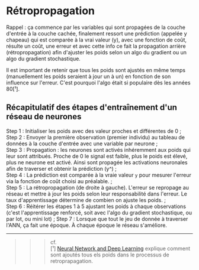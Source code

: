 # **Rétropropagation**

Rappel : ça commence par les variables qui sont propagées de la couche d'entrée à la couche cachée, finalement ressort une prédiction (appelée y chapeau) qui est comparée à la vrai valeur (y), avec une fonction de coût, résulte un coût, une erreur et avec cette info ce fait la propagation arrière (rétropropagation) afin d'ajuster les poids selon un algo du gradient ou un algo du gradient stochastique.  

Il est important de retenir que tous les poids sont ajustés en même temps (manuellement les poids seraient à jour un à un) en fonction de son influence sur l'erreur. C'est pourquoi l'algo était si populaire dès les années 80[¹].  

## Récapitulatif des étapes d'entraînement d'un réseau de neurones

Step 1 : Initialiser les poids avec des valeur proches et différentes de 0 ;  
Step 2 : Envoyer la première observation (premier individu) au tableau de données à la couche d'entrée avec une variable par neurone ;  
Step 3 : Propagation : les neurones sont activés inhéremment aux poids qui leur sont attribués. Proche de 0 le signal est faible, plus le poids est élevé, plus ne neurone est activé. Ainsi sont propagée les activations neuronales afin de traverser et obtenir la prédiction (y^) ;  
Step 4 : La prédiction est comparée à la vraie valeur `y` pour mesurer l'erreur via la fonction de coût choisi au préalable. ;  
Step 5 : La rétropropagation (de droite à gauche). L'erreur se repropage au réseau et mettre à jour les poids selon leur responsabilité dans l'erreur. Le taux d'apprentissage détermine de combien on ajuste les poids. ;  
Step 6 : Réitérer les étapes 1 à 5 ajustant les poids à chaque observations (c'est l'apprentissage renforcé, soit avec l'algo du gradient stochastique, ou par lot, ou mini lot) ;
Step 7 : Lorsque que tout le jeu de donnée à traverser l'ANN, ça fait une époque. À chaque époque le réseau s'améliore.  

___
>>> cf.  
    [¹] [Neural Network and Deep Learning](https://neuralnetworksanddeeplearning.com/chap2.html "Chap2 from the book of Michael Nielsen") explique comment sont ajoutés tous els poids dans le processus de retroprapagation.